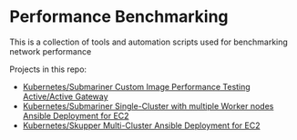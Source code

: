 # Performance Benchmarking

This is a collection of tools and automation scripts used for benchmarking network performance 

Projects in this repo:

- [Kubernetes/Submariner Custom Image Performance Testing Active/Active Gateway](submariner-ec2-custom-multi-active-worker/)
- [Kubernetes/Submariner Single-Cluster with multiple Worker nodes Ansible Deployment for EC2](submariner-ec2-single-cluster-multi-worker/)
- [Kubernetes/Skupper Multi-Cluster Ansible Deployment for EC2](skupper-ec2-deployment/)
